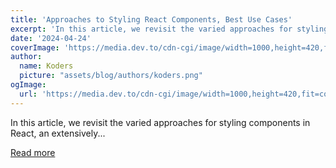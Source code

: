 ```yaml
---
title: 'Approaches to Styling React Components, Best Use Cases'
excerpt: 'In this article, we revisit the varied approaches for styling components in React, an extensively...'
date: '2024-04-24'
coverImage: 'https://media.dev.to/cdn-cgi/image/width=1000,height=420,fit=cover,gravity=auto,format=auto/https%3A%2F%2Fdev-to-uploads.s3.amazonaws.com%2Fuploads%2Farticles%2Ftftxqyff1n4h9e02xd9m.png'
author:
  name: Koders
  picture: "assets/blog/authors/koders.png"
ogImage:
  url: 'https://media.dev.to/cdn-cgi/image/width=1000,height=420,fit=cover,gravity=auto,format=auto/https%3A%2F%2Fdev-to-uploads.s3.amazonaws.com%2Fuploads%2Farticles%2Ftftxqyff1n4h9e02xd9m.png'
---
```


In this article, we revisit the varied approaches for styling components in React, an extensively...

[Read more](https://dev.to/antonzo/approaches-to-style-react-components-best-use-cases-4ifb)
